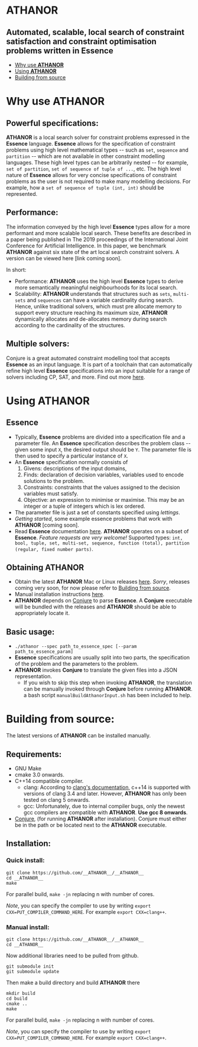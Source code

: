 # __ATHANOR__
## Automated, scalable, local search of constraint satisfaction and constraint optimisation problems written in __Essence__
* [Why use __ATHANOR__](#why)
* [Using __ATHANOR__](#using)
* [Building from source](#installation)

# <a name="why"></a> Why use __ATHANOR__

## Powerful specifications:

__ATHANOR__ is a local search solver for constraint problems expressed in the __Essence__ language.  __Essence__ allows for the specification of constraint problems using high level mathematical types -- such as `set`, `sequence` and `partition` -- which are not available in other constraint modelling languages.  These high level types can be arbitrarily nested -- for example, `set of partition`, `set of sequence of tuple of ...`, etc.  The high level nature of __Essence__ allows for very concise specifications of constraint problems as the user is not required to make many modelling decisions. For example, how a `set of sequence of tuple (int, int)` should be represented.

## Performance:

The information conveyed by the high level __Essence__ types allow for a more performant and more scalable local search.  These benefits are described in a paper being published in The 2019 proceedings of the International Joint Conference for Artificial Intelligence.  In this paper, we benchmark __ATHANOR__ against six state of the art local search constraint solvers.  A version can be viewed here [link coming soon].

In short:

* Performance: __ATHANOR__ uses the high level __Essence__ types to derive more semantically meaningful neighbourhoods for its local search.
* Scalability: __ATHANOR__ understands that structures such as `sets`, `multi-sets` and `sequences`  can have a variable cardinality during search. Hence, unlike traditional solvers, which must pre allocate memory to support every structure reaching its maximum size, __ATHANOR__ dynamically allocates and de-allocates memory during search according to the cardinality of the structures.

## Multiple solvers:

Conjure is a great automated constraint modelling tool that accepts __Essence__ as an input language.  It is part of a toolchain that can automatically refine high level __Essence__ specifications into an input suitable for a range of solvers including CP, SAT, and more.  Find out more [here](https://conjure.readthedocs.io/en/latest).


# <a name="using"></a> Using __ATHANOR__

## __Essence__

* Typically, __Essence__ problems are divided into a specification file and a parameter file.  An __Essence__ specification describes the problem class -- given some input `X`, the desired output should be `Y`.  The parameter file is then used to specify a particular instance of `X`. 
* An __Essence__ specification normally consists of
    1. Givens: descriptions of the input domains,
    1. Finds: declaration of decision variables, variables used to encode solutions to the problem.
    1. Constraints: constraints that the values assigned to the decision variables must satisfy.
    1. Objective: an expression to minimise or maximise.  This may be an integer or a tuple of integers which is lex ordered.
* The parameter file is just a set of constants specified using *lettings*.
* _Getting started_, some example essence problems that work with __ATHANOR__ [coming soon].
* Read __Essence__ documentation [here](https://conjure.readthedocs.io/en/latest/essence.html). __ATHANOR__ operates on a subset of __Essence__.  *Feature requests are very welcome!*  Supported types: `int, bool, tuple, set, multi-set, sequence, function (total), partition (regular, fixed number parts)`.

## Obtaining __ATHANOR__

* Obtain the latest __ATHANOR__ Mac or Linux releases [here](https://github.com/athanor/athanor/releases).  *Sorry*, releases coming very soon, for now please refer to [Building from source](#installation).
* Manual installation instructions [here](#installation).
* __ATHANOR__ depends on [Conjure](https://github.com/conjure-cp/conjure) to parse __Essence__. A __Conjure__ executable will be bundled with the releases and __ATHANOR__ should be able to appropriately locate it.  

## Basic usage:
* `./athanor --spec path_to_essence_spec [--param path_to_essence_param]`
*  __Essence__ specifications are usually split into two parts, the specification of the problem and the parameters to the problem.
*  __ATHANOR__ invokes __Conjure__ to translate the given files into a JSON representation.
    * If you wish to skip this step when invoking __ATHANOR__, the translation can be manually invoked through __Conjure__ before running __ATHANOR__.  a bash script `manualBuildAthanorInput.sh` has been included to help.


# <a name="installation"></a> Building from source: 

The latest versions of __ATHANOR__ can be installed manually.

## Requirements:
* GNU Make
* cmake 3.0 onwards.
* C++14 compatible compiler.
    * clang:  According to [clang's documentation](https://clang.llvm.org/cxx_status.html), c++14 is supported with versions of clang 3.4 and later.  However, __ATHANOR__ has only been tested on clang 5 onwards.
    * gcc: Unfortunately, due to internal compiler bugs, only the newest gcc compilers are compatible with __ATHANOR__.  **Use gcc 8 onwards**.
* [Conjure](https://github.com/conjure-cp/conjure), (for running __ATHANOR__ after installation). Conjure must either be in the path or be located next to the __ATHANOR__ executable.

## Installation:
### Quick install:
```
git clone https://github.com/__ATHANOR__/__ATHANOR__
cd __ATHANOR__
make
```
For parallel build, `make -jn` replacing n with number of cores.

*Note*, you can specify the compiler to use by writing `export CXX=PUT_COMPILER_COMMAND_HERE`.  For example `export CXX=clang++`.

### Manual install:
```
git clone https://github.com/__ATHANOR__/__ATHANOR__
cd __ATHANOR__
```
Now additional libraries need to be pulled from github.
```
git submodule init
git submodule update
```

Then make a build directory and build __ATHANOR__ there

```
mkdir build
cd build
cmake ..
make
```
For parallel build, `make -jn` replacing n with number of cores.

*Note*, you can specify the compiler to use by writing `export CXX=PUT_COMPILER_COMMAND_HERE`.  For example `export CXX=clang++`.

